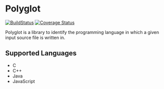 Polyglot
=======

[![BuildStatus](https://travis-ci.org/portgasd666/Polyglot.svg?branch=master)](https://travis-ci.org/portgasd666/Polyglot)
[![Coverage Status](https://coveralls.io/repos/portgasd666/Polyglot/badge.svg?branch=master&service=github)](https://coveralls.io/github/portgasd666/Polyglot?branch=master)


Polyglot is a library to identify the programming language in which a given input source file is written in.

## Supported Languages
- C
- C++
- Java
- JavaScript

